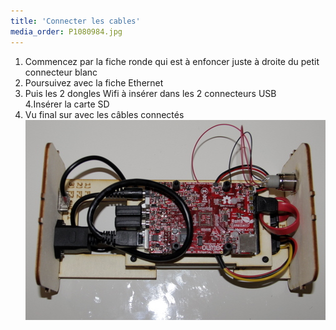 ```yaml
---
title: 'Connecter les cables'
media_order: P1080984.jpg
---
```


1. Commencez par la fiche ronde qui est à enfoncer juste à droite du petit connecteur blanc  
2. Poursuivez avec la fiche Ethernet   
3. Puis les 2 dongles Wifi à insérer dans les 2 connecteurs USB  
4.Insérer la carte SD 
4. Vu final sur avec les câbles connectés 
![](_MG_5325.JPG)  
